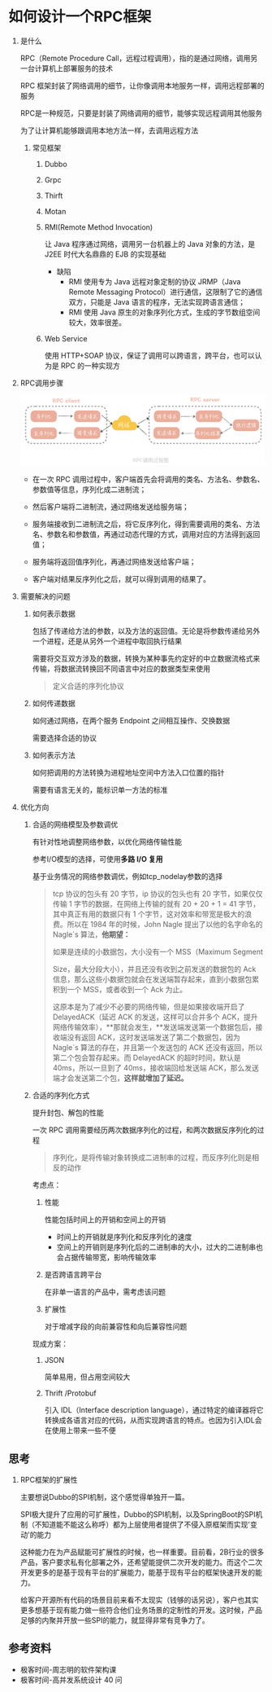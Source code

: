 # 如何设计一个RPC框架

1. 是什么

   RPC（Remote Procedure Call，远程过程调用），指的是通过网络，调用另一台计算机上部署服务的技术

   RPC 框架封装了网络调用的细节，让你像调用本地服务一样，调用远程部署的服务

   RPC是一种规范，只要是封装了网络调用的细节，能够实现远程调用其他服务

   为了让计算机能够跟调用本地方法一样，去调用远程方法

   1. 常见框架

      1. Dubbo

      2. Grpc

      3. Thirft

      4. Motan

      5. RMI(Remote Method Invocation)

         让 Java 程序通过网络，调用另一台机器上的 Java 对象的方法，是 J2EE 时代大名鼎鼎的 EJB 的实现基础

         * 缺陷
           * RMI 使用专为 Java 远程对象定制的协议 JRMP（Java Remote Messaging Protocol）进行通信，这限制了它的通信双方，只能是 Java 语言的程序，无法实现跨语言通信；
           * RMI 使用 Java 原生的对象序列化方式，生成的字节数组空间较大，效率很差。

      6. Web Service

         使用 HTTP+SOAP 协议，保证了调用可以跨语言，跨平台，也可以认为是 RPC 的一种实现方

2. RPC调用步骤

   ![rpc-call](如何设计一个RPC框架.assets/rpc-call.jpeg)

   * 在一次 RPC 调用过程中，客户端首先会将调用的类名、方法名、参数名、参数值等信息，序列化成二进制流；

   * 然后客户端将二进制流，通过网络发送给服务端；

   * 服务端接收到二进制流之后，将它反序列化，得到需要调用的类名、方法名、参数名和参数值，再通过动态代理的方式，调用对应的方法得到返回值；

   * 服务端将返回值序列化，再通过网络发送给客户端；

   * 客户端对结果反序列化之后，就可以得到调用的结果了。

3. 需要解决的问题

   1. 如何表示数据

      包括了传递给方法的参数，以及方法的返回值。无论是将参数传递给另外一个进程，还是从另外一个进程中取回执行结果

      需要将交互双方涉及的数据，转换为某种事先约定好的中立数据流格式来传输，将数据流转换回不同语言中对应的数据类型来使用

      > 定义合适的序列化协议

   2. 如何传递数据

      如何通过网络，在两个服务 Endpoint 之间相互操作、交换数据

      需要选择合适的协议

   3. 如何表示方法

      如何把调用的方法转换为进程地址空间中方法入口位置的指针

      需要有语言无关的，能标识单一方法的标准

4. 优化方向

   1. 合适的网络模型及参数调优

      有针对性地调整网络参数，以优化网络传输性能

      参考I/O模型的选择，可使用**多路 I/O 复用**

      基于业务情况的网络参数调优，例如tcp_nodelay参数的选择

      >tcp 协议的包头有 20 字节，ip 协议的包头也有 20 字节，如果仅仅传输 1 字节的数据，在网络上传输的就有 20 + 20 + 1 = 41 字节，其中真正有用的数据只有 1 个字节，这对效率和带宽是极大的浪费。所以在 1984 年的时候，John Nagle 提出了以他的名字命名的 Nagle`s 算法，**他期望：**
      >
      >如果是连续的小数据包，大小没有一个 MSS（Maximum Segment
      >
      >Size，最大分段大小），并且还没有收到之前发送的数据包的 Ack 信息，那么这些小数据包就会在发送端暂存起来，直到小数据包累积到一个 MSS，或者收到一个 Ack 为止。
      >
      >这原本是为了减少不必要的网络传输，但是如果接收端开启了 DelayedACK（延迟 ACK 的发送，这样可以合并多个 ACK，提升网络传输效率），**那就会发生，**发送端发送第一个数据包后，接收端没有返回 ACK，这时发送端发送了第二个数据包，因为 Nagle`s 算法的存在，并且第一个发送包的 ACK 还没有返回，所以第二个包会暂存起来。而 DelayedACK 的超时时间，默认是 40ms，所以一旦到了 40ms，接收端回给发送端 ACK，那么发送端才会发送第二个包，**这样就增加了延迟。**

   2. 合适的序列化方式

      提升封包、解包的性能

      一次 RPC 调用需要经历两次数据序列化的过程，和两次数据反序列化的过程

      > 序列化，是将传输对象转换成二进制串的过程，而反序列化则是相反的动作

      考虑点：

      1. 性能

         性能包括时间上的开销和空间上的开销

         * 时间上的开销就是序列化和反序列化的速度
         * 空间上的开销则是序列化后的二进制串的大小，过大的二进制串也会占据传输带宽，影响传输效率

      2. 是否跨语言跨平台

         在非单一语言的产品中，需考虑该问题

      3. 扩展性

         对于增减字段的向前兼容性和向后兼容性问题

      现成方案：

      1. JSON

         简单易用，但占用空间较大

      2. Thrift /Protobuf

         引入 IDL（Interface description language），通过特定的编译器将它转换成各语言对应的代码，从而实现跨语言的特点。也因为引入IDL会在使用上带来一些不便

## 思考

1. RPC框架的扩展性

   主要想说Dubbo的SPI机制，这个感觉得单独开一篇。

   SPI极大提升了应用的可扩展性，Dubbo的SPI机制，以及SpringBoot的SPI机制（不知道能不能这么称呼）都为上层使用者提供了不侵入原框架而实现'变动'的能力

   这种能力在为产品赋能可扩展性的时候，也一样重要。目前看，2B行业的很多产品，客户要求私有化部署之外，还希望能提供二次开发的能力。而这个二次开发更多的是基于现有平台的扩展能力，能基于现有平台的框架快速开发的能力。

   给客户开源所有代码的场景目前来看不太现实（钱够的话另说），客户也其实更多想基于现有能力做一些符合他们业务场景的定制性的开发。这时候，产品足够的内聚并开放一些SPI的能力，就显得非常有竞争力了。

## 参考资料

* 极客时间-周志明的软件架构课
* 极客时间-高并发系统设计 40 问 